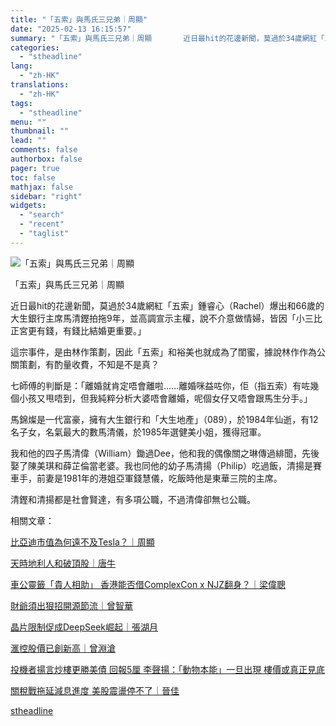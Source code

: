 ```yaml
---
title: "「五索」與馬氏三兄弟｜周顯"
date: "2025-02-13 16:15:57"
summary: "「五索」與馬氏三兄弟｜周顯       近日最hit的花邊新聞，莫過於34歲網紅「五索」鍾睿..."
categories:
  - "stheadline"
lang:
  - "zh-HK"
translations:
  - "zh-HK"
tags:
  - "stheadline"
menu: ""
thumbnail: ""
lead: ""
comments: false
authorbox: false
pager: true
toc: false
mathjax: false
sidebar: "right"
widgets:
  - "search"
  - "recent"
  - "taglist"
---
```


![「五索」與馬氏三兄弟｜周顯](https://image.stheadline.com/f/680p0/0x0/100/none/72820eef9741efa2d28790254692e697/stheadline/inewsmedia/20250213/_2025021316110217070.jpg)

「五索」與馬氏三兄弟｜周顯




近日最hit的花邊新聞，莫過於34歲網紅「五索」鍾睿心（Rachel）爆出和66歲的大生銀行主席馬清鏗拍拖9年，並高調宣示主權，說不介意做情婦，皆因「小三比正宮更有錢，有錢比結婚更重要。」

這宗事件，是由林作策劃，因此「五索」和裕美也就成為了閨蜜，據說林作作為公關策劃，有酌量收費，不知是不是真？

七師傅的判斷是：「離婚就肯定唔會離啦……離婚咪益咗你，佢（指五索）有咗幾個小孩又甩唔到，但我純粹分析大婆唔會離婚，呢個女仔又唔會跟馬生分手。」

馬錦燦是一代富豪，擁有大生銀行和「大生地產」（089），於1984年仙逝，有12名子女，名氣最大的數馬清儀，於1985年選健美小姐，獲得冠軍。

我和他的四子馬清偉（William）鋤過Dee，他和我的偶像關之琳傳過緋聞，先後娶了陳美琪和薛芷倫當老婆。我也同他的幼子馬清揚（Philip）吃過飯，清揚是賽車手，前妻是1981年的港姐亞軍錢慧儀，吃飯時他是東華三院的主席。

清鏗和清揚都是社會賢達，有多項公職，不過清偉卻無乜公職。

相關文章：

[比亞迪市值為何遠不及Tesla？｜周顯](https://www.stheadline.com/investment/3426172)

[天時地利人和破頂股｜唐牛](https://www.stheadline.com/stock-market/3427962)

[車公靈籤「貴人相助」 香港能否借ComplexCon x NJZ翻身？｜梁偉聰](https://www.stheadline.com/esg/3427700)

[財爺須出狠招開源節流｜曾智華](https://www.stheadline.com/realtime-finance/3427633)

[晶片限制促成DeepSeek崛起｜張湖月](https://www.stheadline.com/realtime-finance/3427437)

[滙控股價已創新高｜曾淵滄](https://www.stheadline.com/investment/3427300)

[投機者揚言炒樓更勝美債 回報5厘 李聲揚：「動物本能」一旦出現 樓價或真正見底](https://www.stheadline.com/investment/3426816/)  

  

[關稅戰拖延減息進度 美股震盪停不了｜晉佳](https://www.stheadline.com/stock-market/3426196)

[stheadline](https://std.stheadline.com/realtime/article/2052572/即時-財經-五索-與馬氏三兄弟-周顯)
